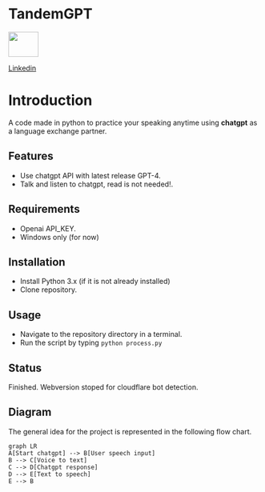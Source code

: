 # TandemGPT

<img src="https://play-lh.googleusercontent.com/kMofEFLjobZy_bCuaiDogzBcUT-dz3BBbOrIEjJ-hqOabjK8ieuevGe6wlTD15QzOqw"  width="60" height="50">

[Linkedin](https://www.linkedin.com/in/oscar-herrera-f/)



# Introduction

A code made in python to practice your speaking anytime using **chatgpt** as a language exchange partner.

## Features

- Use chatgpt API with latest release GPT-4.
- Talk and listen to chatgpt, read is not needed!.


## Requirements

- Openai API_KEY.
- Windows only (for now)

## Installation

- Install Python 3.x (if it is not already installed)
- Clone repository.

## Usage

- Navigate to the repository directory in a terminal.
- Run the script by typing  `python process.py`

## Status
Finished.
Webversion stoped for cloudflare bot detection.


## Diagram

The general idea for the project is represented in the following flow chart.

```mermaid
graph LR
A[Start chatgpt] --> B[User speech input]
B --> C[Voice to text]
C --> D[Chatgpt response]
D --> E[Text to speech]
E --> B
```
